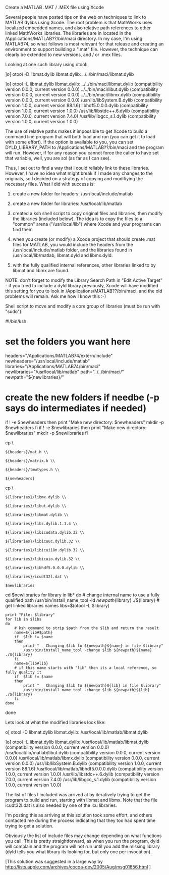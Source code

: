 Create a MATLAB .MAT / .MEX file using Xcode

Several people have posted tips on the web on techniques to link to MATLAB dylibs using Xcode. The root problem is that MathWorks uses localized embedded names, and also relative path references to other linked MathWorks libraries. The libraries are in located in the /Applications/MATLAB??/bin/maci directory. In my case, I'm using MATLAB74, so what follows is most relevant for that release and creating an environment to support building a ".mat" file. However, the technique can clearly be extended to new versions, and / or .mex files.

Looking at one such library using otool:

    
]o[ otool -D libmat.dylib
libmat.dylib:
    ../../bin/maci/libmat.dylib

]o[ otool -L libmat.dylib
libmat.dylib:
    ../../bin/maci/libmat.dylib (compatibility version 0.0.0, current version 0.0.0)
    ../../bin/maci/libut.dylib (compatibility version 0.0.0, current version 0.0.0)
    ../../bin/maci/libmx.dylib (compatibility version 0.0.0, current version 0.0.0)
    /usr/lib/libSystem.B.dylib (compatibility version 1.0.0, current version 88.1.6)
    libhdf5.0.0.0.dylib (compatibility version 1.0.0, current version 1.0.0)
    /usr/lib/libstdc++.6.dylib (compatibility version 7.0.0, current version 7.4.0)
    /usr/lib/libgcc_s.1.dylib (compatibility version 1.0.0, current version 1.0.0)


The use of relative paths makes it impossible to get Xcode to build a command line program that will both load and run (you can get it to load with some effort). If the option is available to you, you can set DYLD_LIBRARY_PATH to /Applications/MATLAB??/bin/maci and the program will run. However, if for any reason you cannot force the caller to have set that variable, well, you are sol (as far as I can see).

Thus, I set out to find a way that I could reliably link to these libraries. However, I have no idea what might break if I made any changes to the originals, so I decided on a strategy of copying and modifiying the necessary files. What I did with success is:

1) create a new folder for headers:  /usr/local/include/matlab

2) create a new folder for libraries:  /usr/local/lib/matlab

3) created a ksh shell script to copy original files and libraries, then modify the libraries (included below). The idea is to copy the files to a "common" arena ("/usr/local/lib") where Xcode and your programs can find them

4) when you create (or modify) a Xcode project that should create .mat files for MATLAB, you would include the headers from the /usr/local/include/matlab folder, and the libraries found in /usr/local/lib/matlab, libmat.dyld and libmx.dyld.

5) with the fully qualified internal references, other libraries linked to by libmat and libmx are found.

NOTE: don't forget to modify the Library Search Path in "Edit Active Target" - if you tried to include a dyld library previously, Xcode will have modified this setting for you to look in /Applications/MATLAB??/bin/maci, and the old problems will remain. Ask me how I know this :-)

Shell script to move and modify a core group of libraries (must be run with "sudo"):

    
#!/bin/ksh

# set the folders you want here
headers="/Applications/MATLAB74/extern/include"
newheaders="/usr/local/include/matlab"
libraries="/Applications/MATLAB74/bin/maci"
newlibraries="/usr/local/lib/matlab"
path="../../bin/maci/"
newpath="${newlibraries}/"

# create the new folders if needbe (-p says do intermediates if needed)
if  ! -e $newheaders 
then
	print "Make new directory: $newheaders"
	mkdir -p $newheaders
fi
if  ! -e $newlibraries 
then
	print "Make new directory: $newlibraries"
	mkdir -p $newlibraries
fi

cp \\

	${headers}/mat.h \\

	${headers}/matrix.h \\

	${headers}/tmwtypes.h \\

	${newheaders}

cp \\

	${libraries}/libmx.dylib \\

	${libraries}/libut.dylib \\

	${libraries}/libmat.dylib \\

	${libraries}/libz.dylib.1.1.4 \\

	${libraries}/libicudata.dylib.32 \\

	${libraries}/libicuuc.dylib.32 \\

	${libraries}/libicui18n.dylib.32 \\

	${libraries}/libicuio.dylib.32 \\

	${libraries}/libhdf5.0.0.0.dylib \\

	${libraries}/icudt32l.dat \\

	$newlibraries

cd $newlibraries
for library in lib*
do
	# change internal name to use a fully qualified path
	/usr/bin/install_name_tool -id ${newpath}${library} ./${library}
	# get linked libraries names
	libs=$(otool -L $library)

	print "File: $library"
	for lib in $libs
	do
		# ksh command to strip $path from the $lib and return the result
		name=${lib#$path}
		if  $lib != $name  
		then
			print "   Changing $lib to ${newpath}${name} in file $library"
			/usr/bin/install_name_tool -change $lib ${newpath}${name} ./${library}
		fi
		name=${lib#lib}
		# if this name starts with "lib" then its a local reference, so fully quality it
		if  $lib != $name  
		then
			print "   Changing $lib to ${newpath}${lib} in file $library"
			/usr/bin/install_name_tool -change $lib ${newpath}${lib} ./${library}
		fi
	done
done


Lets look at what the modified libraries look like:

    
o[ otool -D libmat.dylib
libmat.dylib:
/usr/local/lib/matlab/libmat.dylib

]o[ otool -L libmat.dylib
libmat.dylib:
	/usr/local/lib/matlab/libmat.dylib (compatibility version 0.0.0, current version 0.0.0)
	/usr/local/lib/matlab/libut.dylib (compatibility version 0.0.0, current version 0.0.0)
	/usr/local/lib/matlab/libmx.dylib (compatibility version 0.0.0, current version 0.0.0)
	/usr/lib/libSystem.B.dylib (compatibility version 1.0.0, current version 88.1.6)
	/usr/local/lib/matlab/libhdf5.0.0.0.dylib (compatibility version 1.0.0, current version 1.0.0)
	/usr/lib/libstdc++.6.dylib (compatibility version 7.0.0, current version 7.4.0)
	/usr/lib/libgcc_s.1.dylib (compatibility version 1.0.0, current version 1.0.0)


The list of files I included was arrived at by iteratively trying to get the program to build and run, starting with libmat and libmx. Note that the file icudt32l.dat is also needed by one of the icu libraries.

I'm posting this as arriving at this solution took some effort, and others contacted me during the process indicating that they too had spent time trying to get a solution.

Obviously the list of include files may change depending on what functions you call. This is pretty straightforward, as when you run the program, dyld will complain and the program will not run until you add the missing library (dyld tells you what library its looking for, but only one per invocation).

[This solution was suggested in a large way by http://lists.apple.com/archives/cocoa-dev/2005/Aug/msg01856.html ]

